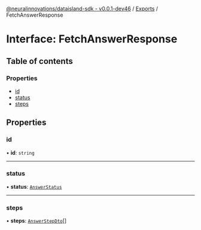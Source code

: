 [@neuralinnovations/dataisland-sdk - v0.0.1-dev46](../../README.md) / [Exports](../modules.md) / FetchAnswerResponse

# Interface: FetchAnswerResponse

## Table of contents

### Properties

- [id](FetchAnswerResponse.md#id)
- [status](FetchAnswerResponse.md#status)
- [steps](FetchAnswerResponse.md#steps)

## Properties

### id

• **id**: `string`

___

### status

• **status**: [`AnswerStatus`](../enums/AnswerStatus.md)

___

### steps

• **steps**: [`AnswerStepDto`](AnswerStepDto.md)[]
